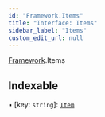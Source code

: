 ```yaml
---
id: "Framework.Items"
title: "Interface: Items"
sidebar_label: "Items"
custom_edit_url: null
---
```


[Framework](../modules/Framework.md).Items

## Indexable

▪ [key: `string`]: [`Item`](Build.Item-1.md)
